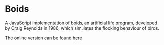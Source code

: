 # Boids

A JavaScript implementation of boids, an artificial life program, developed by Craig Reynolds in 1986, which simulates the flocking behaviour of birds.

The online version can be found [here](https://ka1130.github.io/Boids/src/)
